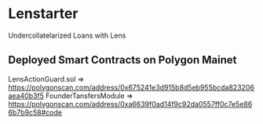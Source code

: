 # Lenstarter
Undercollatelarized Loans with Lens
## Deployed Smart Contracts on Polygon Mainet
LensActionGuard.sol => https://polygonscan.com/address/0x675241e3d915b8d5eb955bcda823206aea40b3f5
FounderTansfersModule => https://polygonscan.com/address/0xa6639f0ad14f9c92da0557ff0c7e5e866b7b9c58#code

